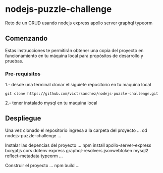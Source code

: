 # nodejs-puzzle-challenge

Reto de un CRUD usando nodejs express apollo server graphql typeorm

## Comenzando

Estas instrucciones te permitirán obtener una copia del proyecto en funcionamiento en tu máquina local para propósitos de desarrollo y pruebas.

### Pre-requisitos

1.- desde una terminal clonar el siguiete repositorio en tu maquina local

    git clone https://github.com/victrsanchez/nodejs-puzzle-challenge.git

2.- tener instalado mysql en tu maquina local



## Despliegue

Una vez clonado el repositorio ingresa a la carpeta del proyecto
...
cd nodejs-puzzle-challenge
...

Instalar las depencias del proyecto
...
npm install apollo-server-express bcryptjs cors dotenv express graphql-resolvers jsonwebtoken mysql2 reflect-metadata typeorm
...

Construir el proyecto
...
npm build
...
